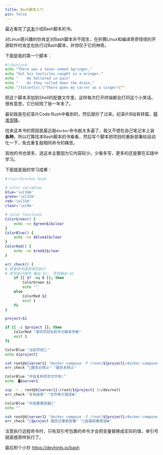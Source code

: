 ```yaml
---
title: Bash脚本入门
pin: false
---
```


最近看完了[这本](https://github.com/bobbyiliev/introduction-to-bash-scripting)介绍Bash脚本的书。

对Linux感兴趣的你肯定对Bash脚本并不陌生，在折腾Linux和编译奇奇怪怪的开源软件时肯定也执行过Bash脚本，并惊叹于它的神奇。

下面是我的第一个脚本：

```bash
#!/bin/zsh
echo "There was a tenor named Springer,"
echo "Got his testicles caught in a wringer."
echo "	  He hollered in pain"
echo "	  As they rolled down the drain,"
echo "(falsetto):\"There goes my carrer as a singer!\""
```

把这个脚本添加到Shell的配置文件里，这样每次打开终端都会打印这个小笑话。很有意思，它已经陪了我一年多了。

最初我是在纪录片Code Rush中看到的，然后就抄了过来。纪录片B站有转载，[精准空降](https://www.bilibili.com/video/BV19Y4y1i798?t=1120.7)。

找来这本书的原因是最近敲`docker`命令敲太多遍了，我又不想在自己笔记本上装**各种**。所以打算找本Bash脚本的书看看，然后写个脚本把项目的重新部署给自动化一下，免去重复敲相同命令的痛苦。

其他的书也很多，选这本主要因为它内容较少。少看多写，更多的还是要在实践中学习。

下面就是我的学习成果：

```bash
#!/usr/bin/env bash

# color variables
blue='\e[34m'
green='\e[32m'
red='\e[31m'
clear='\e[0m'

# color functions
ColorGreen() {
    echo -ne $green$1$clear
}
ColorBlue() {
    echo -ne $blue$1$clear
}
ColorRed() {
    echo -ne $red$1$clear
}

err_check() {
# 检查命令是否成功执行
# 命令执行成功 输出 $1， 否则输出 $2
    if [[ $? -eq 0 ]]; then
        ColorGreen $1
        echo ""
    else
        ColorRed $2
        exit 1
    fi
}

project=$1

if [[ -z $project ]]; then
    ColorRed "请将项目名称作为脚本参数"
    exit 1
fi

ColorBlue "当前项目📂:"
echo ${project}

ssh root@${server1} "docker compose -f /root/${project}/docker-compose.yml down -v &>/dev/null"
err_check "🐳服务已停止" "服务未停止" 

ColorBlue "开始复制项目文件到:"
echo  🖥️$server1

scp -r . root@${server1}:/root/${project} 1>/dev/null
err_check "复制结束" "文件拷贝错误❌" 

ColorBlue "开始重建容器🐳"
echo ""

ssh root@${server1} "docker compose -f /root/${project}/docker-compose.yml build --no-cache && docker compose -f /root/${project}/docker-compose.yml up -d"
err_check "📂$project 服务已重新部署" "🐳容器部署错误❌" 
```

注意执行远程命令时，只有双引号包裹的命令才会把变量替换成实际的值，单引号就直接原样执行了。

最后附个小抄 <https://devhints.io/bash>